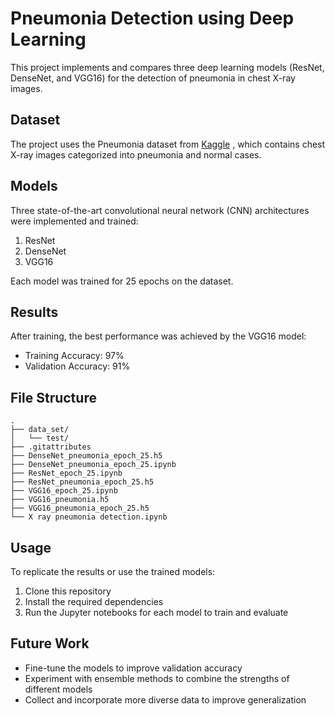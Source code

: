 # Pneumonia Detection using Deep Learning

This project implements and compares three deep learning models (ResNet, DenseNet, and VGG16) for the detection of pneumonia in chest X-ray images.

## Dataset

The project uses the Pneumonia dataset from [Kaggle](https://www.kaggle.com/datasets/paultimothymooney/chest-xray-pneumonia) , which contains chest X-ray images categorized into pneumonia and normal cases.

## Models

Three state-of-the-art convolutional neural network (CNN) architectures were implemented and trained:

1. ResNet
2. DenseNet
3. VGG16

Each model was trained for 25 epochs on the dataset.

## Results

After training, the best performance was achieved by the VGG16 model:

- Training Accuracy: 97%
- Validation Accuracy: 91%

## File Structure

```
.
├── data_set/
│   └── test/
├── .gitattributes
├── DenseNet_pneumonia_epoch_25.h5
├── DenseNet_pneumonia_epoch_25.ipynb
├── ResNet_epoch_25.ipynb
├── ResNet_pneumonia_epoch_25.h5
├── VGG16_epoch_25.ipynb
├── VGG16_pneumonia.h5
├── VGG16_pneumonia_epoch_25.h5
└── X ray pneumonia detection.ipynb
```

## Usage

To replicate the results or use the trained models:

1. Clone this repository
2. Install the required dependencies 
3. Run the Jupyter notebooks for each model to train and evaluate

## Future Work

- Fine-tune the models to improve validation accuracy
- Experiment with ensemble methods to combine the strengths of different models
- Collect and incorporate more diverse data to improve generalization



